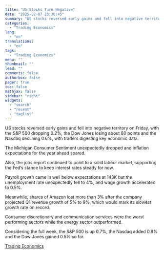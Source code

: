 ```yaml
---
title: "US Stocks Turn Negative"
date: "2025-02-07 23:30:45"
summary: "US stocks reversed early gains and fell into negative territory on Friday, with the S&amp;P 500 dropping 0.2%, the Dow Jones losing about 80 points and the Nasdaq declining 0.6%, with traders digesting key economic data.The Michigan Consumer Sentiment unexpectedly dropped and inflation expectations for the year ahead soared.Also, the..."
categories:
  - "Trading Economics"
lang:
  - "en"
translations:
  - "en"
tags:
  - "Trading Economics"
menu: ""
thumbnail: ""
lead: ""
comments: false
authorbox: false
pager: true
toc: false
mathjax: false
sidebar: "right"
widgets:
  - "search"
  - "recent"
  - "taglist"
---
```


US stocks reversed early gains and fell into negative territory on Friday, with the S&P 500 dropping 0.2%, the Dow Jones losing about 80 points and the Nasdaq declining 0.6%, with traders digesting key economic data.

The Michigan Consumer Sentiment unexpectedly dropped and inflation expectations for the year ahead soared.

Also, the jobs report continued to point to a solid labour market, supporting the Fed’s stance to keep interest rates steady for now.

Payroll growth came in well below expectations at 143K but the unemployment rate unexpectedly fell to 4%, and wage growth accelerated to 0.5%.

Meanwhile, shares of Amazon lost more than 3% after the company projected Q1 revenue growth of 5% to 9%, which would mark its slowest growth rate on record.

Consumer discretionary and communication services were the worst performing sectors while the energy sector outperformed.

Considering the full week, the S&P 500 is up 0.7%, the Nasdaq added 0.8% and the Dow Jones gained 0.5% so far.

[Trading Economics](https://www.tradingview.com/news/te_news:447178:0-us-stocks-turn-negative/)
